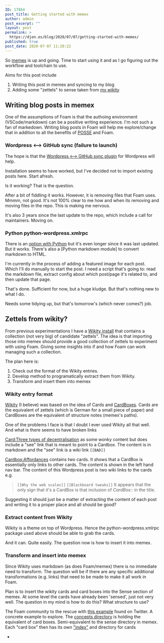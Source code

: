 ```yaml
---
ID: 17864
post_title: Getting started with memex
author: admin
post_excerpt: ""
layout: post
permalink: >
  https://djon.es/blog/2020/07/07/getting-started-with-memex/
published: true
post_date: 2020-07-07 11:20:22
---
```

So [memex][1] is up and going. Time to start using it and as I go figuring out the workflow and toolchain to use.

Aims for this post include

1.  Writing this post in memex and syncing to my blog
2.  Adding some "zettels" to sense taken from [my wikity][2]

## Writing blog posts in memex

One of the assumptions of Foam is that the authoing environment (VSCode/markdown) can be a positive writing experience. I'm not such a fan of markedown. Writing blog posts in Foam will help me explore/change that in addition to all the benefits of [POSSE][3] and Foam.

### Wordpress <--> GitHub sync (failure to launch)

The hope is that the [Wordpress <--> GitHub sync plugin][4] for Wordpress will help.

Installation seems to have worked, but I've decided not to import existing posts here. Start afresh. 

Is it working? That is the question.

After a bit of fiddling it works. However, it is removing files that Foam uses. Mmmm, not good. It's not 100% clear to me how and when its removing and moving files in the repo. This is making me nervous.

It's also 3 years since the last update to the repo, which include a call for maintainers. Moving on.

### Python python-wordpress.xmlrpc

There is an [option with Python][5] but it's even longer since it was last updated. But it works. There's also a [Python markdown module] to convert markdown to HTML.

I'm currently in the process of adding a featured image for each post. Which I'll do manually to start the post. I need a script that's going to: read the markdown file, extract config about which post/page it's related to, and then update that page.

That's done. Sufficient for now, but a huge kludge. But that's nothing new to what I do.

Needs some tidying up, but that's tomorrow's (which never comes?) job.

## Zettels from wikity?

From previous experimentations I have a [Wikity install][6] that contains a collection (not very big) of candidate "zettels". The idea is that importing those into memex should provide a good collection of zettels to experiment with using Foam. Giving some insights into if and how Foam can work managing such a collection.

The plan here is:

1.  Check out the format of the Wikity entries.
2.  Develop method to programatically extract them from Wikity. 
3.  Transform and insert them into memex

### Wikity entry format

[Wikity][7] (I believe) was based on the idea of Cards and [CardBoxes][8]. Cards are the equivalent of zettels (which is German for a small piece of paper) and CardBoxes are the equivalent of structure notes (memex's paths). 

One of the problems I face is that I doubt I ever used Wikity all that well. And what is there seems to have broken links

[Card:Three types of decentralisation][9] as some wonky content but does include a "see" link that is meant to point to a Cardbox. The content is in markdown and the "see" link is a wiki link `[[BAD]]`

[Cardbox:Affordances][10] contains two cards. It shows that a CardBox is essentially only links to other cards. The content is shown in the left hand nav bar. The content of this Wordpress post is two wiki links to the cards e.g.

> `[[Why the web scales]]` `[[Blackboard tweaks]]` It appears that the only sign that it's a CardBox is that inclusion of *CardBox::* in the title.

Suggesting it should just be a matter of extracting the content of each post and writing it to a proper place and all should be good?

### Extract content from Wikity

Wikity is a theme on top of Wordpress. Hence the python-wordpress.xmlrpc package used above should be able to grab the cards.

And it can. Quite easily. The question now is how to insert it into memex.

### Transform and insert into memex

Since Wikity uses markdown (as does Foam/memex) there is no immediate need to transform. The question will be if there are any specific additional transformations (e.g. links) that need to be made to make it all work in Foam.

Plan is to insert the wikity cards and card boxes into the Sense section of memex. At some level the cards have already been 'sensed', just not very well. The question in my mind is how to do this? What structure to use?

The Foam community to the rescue with [this example][11] found on Twitter. A concrete example to explore. The [concepts directory][12] is holding the equivalent of card boxes. Semi-equivalent to the sense directory in memex. Each "card box" then has its own ["index"][13] and directory for cards

*

 [1]: https://djplaner.github.io/memex/
 [2]: http://wikity.djon.es/
 [3]: https://indieweb.org/POSSE
 [4]: https://github.com/mAAdhaTTah/wordpress-github-sync
 [5]: https://pypi.org/project/python-wordpress-xmlrpc/1.4/
 [6]: https://wikity.djon.es/
 [7]: https://github.com/michaelarthurcaulfield/wikity-zero
 [8]: https://hapgood.us/2016/09/20/wikity-updates-0-4/
 [9]: https://wikity.djon.es/three-types-of-decentralisation/
 [10]: http://wikity.djon.es/why-the-web-scales/?cardbox=Affordances
 [11]: https://tslim.github.io/concepts/
 [12]: https://github.com/tslim/concepts/tree/master/concepts
 [13]: https://github.com/tslim/concepts/blob/master/concepts/cloud-computing.md
